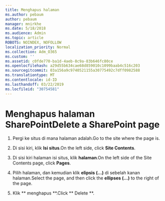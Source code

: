 ```yaml
---
title: Menghapus halaman
ms.author: pebaum
author: pebaum
manager: mnirkhe
ms.date: 5/18/2018
ms.audience: Admin
ms.topic: article
ROBOTS: NOINDEX, NOFOLLOW
localization_priority: Normal
ms.collection: Adm_O365
ms.custom: ''
ms.assetid: c0fde770-ba1d-4aeb-8c9a-83b646fc80ce
ms.openlocfilehash: a29d55b634cae68d859010c1099baab4c516c203
ms.sourcegitcommit: 03a156a9c9740521155a30775492c7dff0982588
ms.translationtype: MT
ms.contentlocale: id-ID
ms.lasthandoff: 03/22/2019
ms.locfileid: "30754581"
---
```

# <a name="delete-a-sharepoint-page"></a><span data-ttu-id="facc3-102">Menghapus halaman SharePoint</span><span class="sxs-lookup"><span data-stu-id="facc3-102">Delete a SharePoint page</span></span>

1. <span data-ttu-id="facc3-103">Pergi ke situs di mana halaman adalah.</span><span class="sxs-lookup"><span data-stu-id="facc3-103">Go to the site where the page is.</span></span>
    
2. <span data-ttu-id="facc3-104">Di sisi kiri, klik **Isi situs**.</span><span class="sxs-lookup"><span data-stu-id="facc3-104">On the left side, click **Site Contents**.</span></span> 
    
3. <span data-ttu-id="facc3-105">Di sisi kiri halaman isi situs, klik **halaman**.</span><span class="sxs-lookup"><span data-stu-id="facc3-105">On the left side of the Site Contents page, click **Pages**.</span></span> 
    
4. <span data-ttu-id="facc3-106">Pilih halaman, dan kemudian klik **elipsis (...)** di sebelah kanan halaman.</span><span class="sxs-lookup"><span data-stu-id="facc3-106">Select the page, and then click the **ellipses (...)** to the right of the page.</span></span> 
    
5. <span data-ttu-id="facc3-107">Klik \*\* menghapus \*\*.</span><span class="sxs-lookup"><span data-stu-id="facc3-107">Click \*\* Delete \*\*.</span></span> 
    

